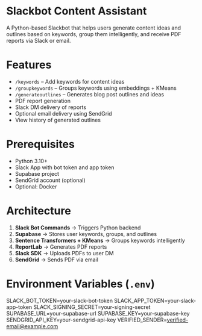 # Slackbot Content Assistant

A Python-based Slackbot that helps users generate content ideas and outlines based on keywords, group them intelligently, and receive PDF reports via Slack or email.

# Features

- `/keywords` – Add keywords for content ideas
- `/groupkeywords` – Groups keywords using embeddings + KMeans
- `/generateoutlines` – Generates blog post outlines and ideas
- PDF report generation
- Slack DM delivery of reports
- Optional email delivery using SendGrid
- View history of generated outlines

# Prerequisites

- Python 3.10+
- Slack App with bot token and app token
- Supabase project
- SendGrid account (optional)
- Optional: Docker
# Architecture

1. **Slack Bot Commands** → Triggers Python backend
2. **Supabase** → Stores user keywords, groups, and outlines
3. **Sentence Transformers + KMeans** → Groups keywords intelligently
4. **ReportLab** → Generates PDF reports
5. **Slack SDK** → Uploads PDFs to user DM
6. **SendGrid** → Sends PDF via email

# Environment Variables (`.env`)

SLACK_BOT_TOKEN=your-slack-bot-token
SLACK_APP_TOKEN=your-slack-app-token
SLACK_SIGNING_SECRET=your-signing-secret
SUPABASE_URL=your-supabase-url
SUPABASE_KEY=your-supabase-key
SENDGRID_API_KEY=your-sendgrid-api-key
VERIFIED_SENDER=verified-email@example.com
